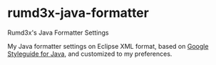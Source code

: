 # rumd3x-java-formatter
Rumd3x's Java Formatter Settings


My Java formatter settings on Eclipse XML format, 
based on [Google Styleguide for Java](https://raw.githubusercontent.com/google/styleguide/gh-pages/eclipse-java-google-style.xml),
and customized to my preferences.
